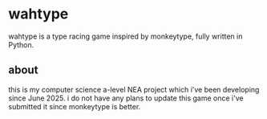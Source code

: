 # wahtype
wahtype is a type racing game inspired by monkeytype, fully written in Python.

## about
this is my computer science a-level NEA project which i've been developing since June 2025.
i do not have any plans to update this game once i've submitted it since monkeytype is better.
